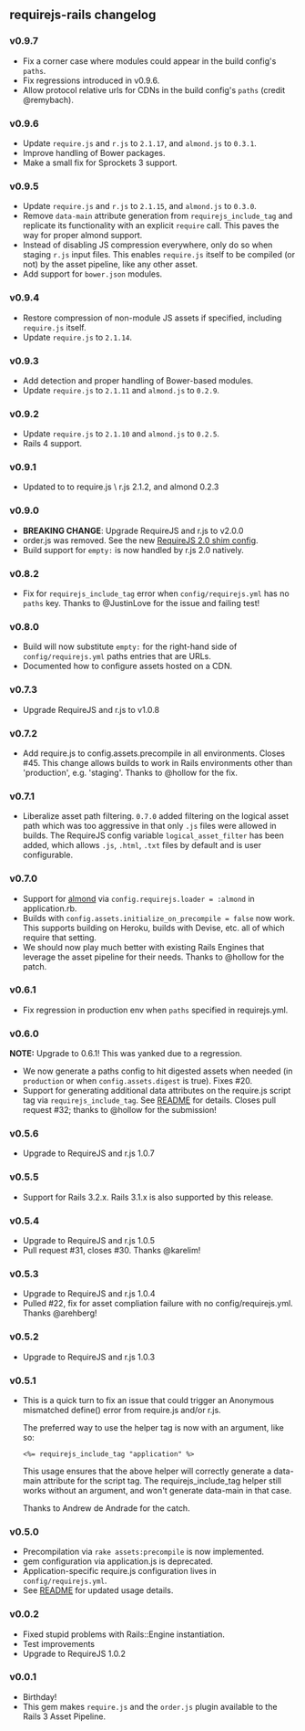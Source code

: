 <!-- Marked Style: GitHub -->

## requirejs-rails changelog

### v0.9.7

- Fix a corner case where modules could appear in the build config's `paths`.
- Fix regressions introduced in v0.9.6.
- Allow protocol relative urls for CDNs in the build config's `paths` (credit @remybach).

### v0.9.6

- Update `require.js` and `r.js` to `2.1.17`, and `almond.js` to `0.3.1`.
- Improve handling of Bower packages.
- Make a small fix for Sprockets 3 support.

### v0.9.5

- Update `require.js` and `r.js` to `2.1.15`, and `almond.js` to `0.3.0`.
- Remove `data-main` attribute generation from `requirejs_include_tag` and replicate its functionality with an explicit
  `require` call. This paves the way for proper almond support.
- Instead of disabling JS compression everywhere, only do so when staging `r.js` input files. This enables `require.js`
  itself to be compiled (or not) by the asset pipeline, like any other asset.
- Add support for `bower.json` modules.

### v0.9.4

- Restore compression of non-module JS assets if specified, including `require.js` itself.
- Update `require.js` to `2.1.14`.

### v0.9.3

- Add detection and proper handling of Bower-based modules.
- Update `require.js` to `2.1.11` and `almond.js` to `0.2.9`.

### v0.9.2

- Update `require.js` to `2.1.10` and `almond.js` to `0.2.5`.
- Rails 4 support.

### v0.9.1

- Updated to to require.js \ r.js 2.1.2, and almond 0.2.3

### v0.9.0

- **BREAKING CHANGE**: Upgrade RequireJS and r.js to v2.0.0
- order.js was removed. See the new [RequireJS 2.0 shim config](https://github.com/jrburke/requirejs/wiki/Upgrading-to-RequireJS-2.0#wiki-shim).
- Build support for `empty:` is now handled by r.js 2.0 natively.

### v0.8.2

- Fix for `requirejs_include_tag` error when `config/requirejs.yml` has no
  `paths` key.  Thanks to @JustinLove for the issue and failing test!

### v0.8.0

- Build will now substitute `empty:` for the right-hand side of
  `config/requirejs.yml` paths entries that are URLs.
- Documented how to configure assets hosted on a CDN.

### v0.7.3

- Upgrade RequireJS and r.js to v1.0.8

### v0.7.2

- Add require.js to config.assets.precompile in all environments.  Closes #45.
  This change allows builds to work in Rails environments other than
  'production', e.g. 'staging'.  Thanks to @hollow for the fix.

### v0.7.1

- Liberalize asset path filtering.  `0.7.0` added filtering on the logical
  asset path which was too aggressive in that only `.js` files were allowed in
  builds.  The RequireJS config variable `logical_asset_filter` has been
  added, which allows `.js`, `.html`, `.txt` files by default and is user
  configurable.

### v0.7.0

- Support for [almond](https://github.com/jrburke/almond) via
  `config.requirejs.loader = :almond` in application.rb.
- Builds with `config.assets.initialize_on_precompile = false` now work.
  This supports building on Heroku, builds with Devise, etc. all of
  which require that setting.
- We should now play much better with existing Rails Engines that
  leverage the asset pipeline for their needs.  Thanks to @hollow for the
  patch.

### v0.6.1

- Fix regression in production env when `paths` specified in requirejs.yml.

### v0.6.0

**NOTE:** Upgrade to 0.6.1! This was yanked due to a regression.

- We now generate a paths config to hit digested assets when needed (in
  `production` or when `config.assets.digest` is true). Fixes #20.
- Support for generating additional data attributes on the require.js script
  tag via `requirejs_include_tag`. See [README](README.md) for details. Closes 
  pull request #32; thanks to @hollow for the submission!

### v0.5.6

- Upgrade to RequireJS and r.js 1.0.7

### v0.5.5

- Support for Rails 3.2.x.  Rails 3.1.x is also supported by this release.

### v0.5.4

- Upgrade to RequireJS and r.js 1.0.5
- Pull request #31, closes #30.  Thanks @karelim!

### v0.5.3

- Upgrade to RequireJS and r.js 1.0.4
- Pulled #22, fix for asset compliation failure with no config/requirejs.yml.
  Thanks @arehberg!

### v0.5.2

- Upgrade to RequireJS and r.js 1.0.3

### v0.5.1

- This is a quick turn to fix an issue that could trigger an Anonymous mismatched define() error from require.js and/or r.js.

    The preferred way to use the helper tag is now with an argument, like
    so:

    ```erb
    <%= requirejs_include_tag "application" %>
    ```

    This usage ensures that the above helper will correctly generate a
    data-main attribute for the script tag.  The requirejs_include_tag
    helper still works without an argument, and won't generate data-main
    in that case.

    Thanks to Andrew de Andrade for the catch.

### v0.5.0

- Precompilation via `rake assets:precompile` is now implemented.
- gem configuration via application.js is deprecated.
- Application-specific require.js configuration lives in `config/requirejs.yml`.
- See [README](README.md) for updated usage details.

### v0.0.2

- Fixed stupid problems with Rails::Engine instantiation.
- Test improvements
- Upgrade to RequireJS 1.0.2

### v0.0.1

- Birthday!
- This gem makes `require.js` and the `order.js` plugin available to the Rails 3 Asset Pipeline.
